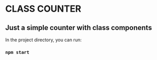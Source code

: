 # CLASS COUNTER

## Just a simple counter with class components

In the project directory, you can run:

### `npm start`


